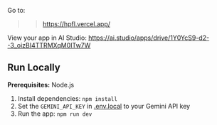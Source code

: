 Go to:
>>https://hpfl.vercel.app/

View your app in AI Studio: https://ai.studio/apps/drive/1Y0YcS9-d2--3_oizBI4TTRMXqM0ITw7W

## Run Locally

**Prerequisites:**  Node.js


1. Install dependencies:
   `npm install`
2. Set the `GEMINI_API_KEY` in [.env.local](.env.local) to your Gemini API key
3. Run the app:
   `npm run dev`
